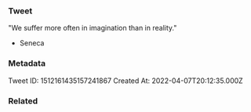 ### Tweet
"We suffer more often in imagination than in reality."

- Seneca

### Metadata
Tweet ID: 1512161435157241867
Created At: 2022-04-07T20:12:35.000Z

### Related

